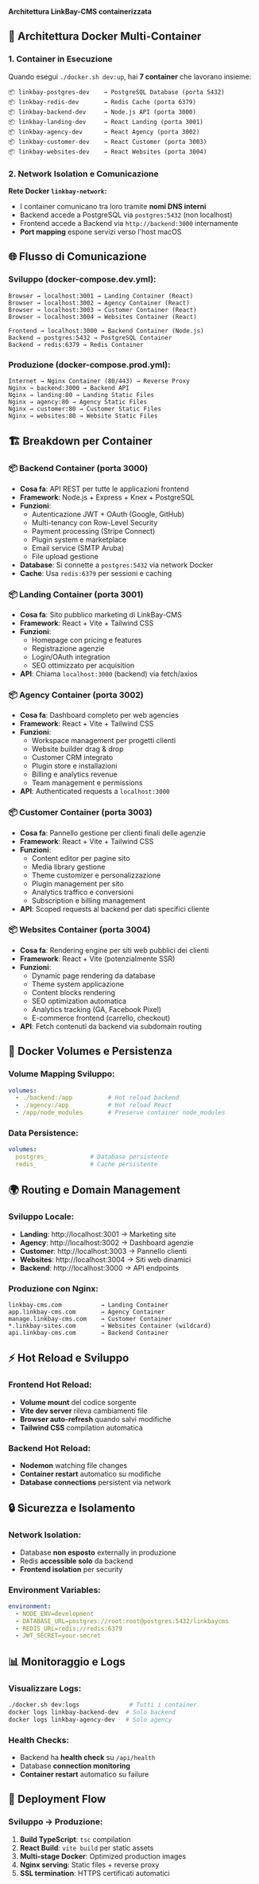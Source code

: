 **Architettura LinkBay-CMS containerizzata**

## 🐳 Architettura Docker Multi-Container

### **1. Container in Esecuzione**
Quando esegui `./docker.sh dev:up`, hai **7 container** che lavorano insieme:

```
📦 linkbay-postgres-dev    → PostgreSQL Database (porta 5432)
📦 linkbay-redis-dev       → Redis Cache (porta 6379)  
📦 linkbay-backend-dev     → Node.js API (porta 3000)
📦 linkbay-landing-dev     → React Landing (porta 3001)
📦 linkbay-agency-dev      → React Agency (porta 3002)
📦 linkbay-customer-dev    → React Customer (porta 3003)
📦 linkbay-websites-dev    → React Websites (porta 3004)
```

### **2. Network Isolation e Comunicazione**

**Rete Docker `linkbay-network`:**
- I container comunicano tra loro tramite **nomi DNS interni**
- Backend accede a PostgreSQL via `postgres:5432` (non localhost)
- Frontend accede a Backend via `http://backend:3000` internamente
- **Port mapping** espone servizi verso l'host macOS

## 🌐 Flusso di Comunicazione

### **Sviluppo (docker-compose.dev.yml):**

```
Browser → localhost:3001 → Landing Container (React)
Browser → localhost:3002 → Agency Container (React)  
Browser → localhost:3003 → Customer Container (React)
Browser → localhost:3004 → Websites Container (React)

Frontend → localhost:3000 → Backend Container (Node.js)
Backend → postgres:5432 → PostgreSQL Container
Backend → redis:6379 → Redis Container
```

### **Produzione (docker-compose.prod.yml):**

```
Internet → Nginx Container (80/443) → Reverse Proxy
Nginx → backend:3000 → Backend API
Nginx → landing:80 → Landing Static Files
Nginx → agency:80 → Agency Static Files
Nginx → customer:80 → Customer Static Files  
Nginx → websites:80 → Website Static Files
```

## 🏗️ Breakdown per Container

### **📦 Backend Container (porta 3000)**
- **Cosa fa**: API REST per tutte le applicazioni frontend
- **Framework**: Node.js + Express + Knex + PostgreSQL
- **Funzioni**:
  - Autenticazione JWT + OAuth (Google, GitHub)
  - Multi-tenancy con Row-Level Security
  - Payment processing (Stripe Connect)
  - Plugin system e marketplace
  - Email service (SMTP Aruba)
  - File upload gestione
- **Database**: Si connette a `postgres:5432` via network Docker
- **Cache**: Usa `redis:6379` per sessioni e caching

### **📦 Landing Container (porta 3001)**
- **Cosa fa**: Sito pubblico marketing di LinkBay-CMS
- **Framework**: React + Vite + Tailwind CSS
- **Funzioni**:
  - Homepage con pricing e features
  - Registrazione agenzie
  - Login/OAuth integration
  - SEO ottimizzato per acquisition
- **API**: Chiama `localhost:3000` (backend) via fetch/axios

### **📦 Agency Container (porta 3002)**
- **Cosa fa**: Dashboard completo per web agencies
- **Framework**: React + Vite + Tailwind CSS  
- **Funzioni**:
  - Workspace management per progetti clienti
  - Website builder drag & drop
  - Customer CRM integrato
  - Plugin store e installazioni
  - Billing e analytics revenue
  - Team management e permissions
- **API**: Authenticated requests a `localhost:3000`

### **📦 Customer Container (porta 3003)**
- **Cosa fa**: Pannello gestione per clienti finali delle agenzie
- **Framework**: React + Vite + Tailwind CSS
- **Funzioni**:
  - Content editor per pagine sito
  - Media library gestione
  - Theme customizer e personalizzazione
  - Plugin management per sito
  - Analytics traffico e conversioni
  - Subscription e billing management
- **API**: Scoped requests al backend per dati specifici cliente

### **📦 Websites Container (porta 3004)**
- **Cosa fa**: Rendering engine per siti web pubblici dei clienti
- **Framework**: React + Vite (potenzialmente SSR)
- **Funzioni**:
  - Dynamic page rendering da database
  - Theme system applicazione
  - Content blocks rendering
  - SEO optimization automatica  
  - Analytics tracking (GA, Facebook Pixel)
  - E-commerce frontend (carrello, checkout)
- **API**: Fetch contenuti da backend via subdomain routing

## 🔧 Docker Volumes e Persistenza

### **Volume Mapping Sviluppo:**
```yaml
volumes:
  - ./backend:/app          # Hot reload backend
  - ./agency:/app           # Hot reload React
  - /app/node_modules       # Preserve container node_modules
```

### **Data Persistence:**
```yaml
volumes:
  postgres_            # Database persistente
  redis_               # Cache persistente  
```

## 🌍 Routing e Domain Management

### **Sviluppo Locale:**
- **Landing**: http://localhost:3001 → Marketing site
- **Agency**: http://localhost:3002 → Dashboard agenzie  
- **Customer**: http://localhost:3003 → Pannello clienti
- **Websites**: http://localhost:3004 → Siti web dinamici
- **Backend**: http://localhost:3000 → API endpoints

### **Produzione con Nginx:**
```
linkbay-cms.com           → Landing Container
app.linkbay-cms.com       → Agency Container  
manage.linkbay-cms.com    → Customer Container
*.linkbay-sites.com       → Websites Container (wildcard)
api.linkbay-cms.com       → Backend Container
```

## ⚡ Hot Reload e Sviluppo

### **Frontend Hot Reload:**
- **Volume mount** del codice sorgente
- **Vite dev server** rileva cambiamenti file
- **Browser auto-refresh** quando salvi modifiche
- **Tailwind CSS** compilation automatica

### **Backend Hot Reload:**  
- **Nodemon** watching file changes
- **Container restart** automatico su modifiche
- **Database connections** persistent via network

## 🔒 Sicurezza e Isolamento

### **Network Isolation:**
- Database **non esposto** externally in produzione
- Redis **accessible solo** da backend
- **Frontend isolation** per security

### **Environment Variables:**
```yaml
environment:
  - NODE_ENV=development
  - DATABASE_URL=postgres://root:root@postgres:5432/linkbaycms
  - REDIS_URL=redis://redis:6379
  - JWT_SECRET=your-secret
```

## 📊 Monitoraggio e Logs

### **Visualizzare Logs:**
```bash
./docker.sh dev:logs              # Tutti i container
docker logs linkbay-backend-dev  # Solo backend
docker logs linkbay-agency-dev   # Solo agency
```

### **Health Checks:**
- Backend ha **health check** su `/api/health`
- Database **connection monitoring**
- **Container restart** automatico su failure

## 🚀 Deployment Flow

### **Sviluppo → Produzione:**
1. **Build TypeScript**: `tsc` compilation
2. **React Build**: `vite build` per static assets
3. **Multi-stage Docker**: Optimized production images
4. **Nginx serving**: Static files + reverse proxy
5. **SSL termination**: HTTPS certificati automatici
